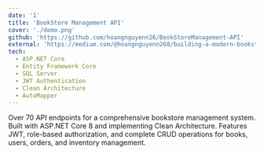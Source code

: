 ```yaml
---
date: '1'
title: 'BookStore Management API'
cover: './demo.png'
github: 'https://github.com/hoangnguyenn26/BookStoreManagement-API'
external: 'https://medium.com/@hoangnguyenn268/building-a-modern-bookstore-api-with-asp-net-core-a-deep-dive-into-architecture-and-features-4672aa61b342'
tech:
  - ASP.NET Core
  - Entity Framework Core
  - SQL Server
  - JWT Authentication
  - Clean Architecture
  - AutoMapper
---
```


Over 70 API endpoints for a comprehensive bookstore management system. Built with ASP.NET Core 8 and implementing Clean Architecture. Features JWT, role-based authorization, and complete CRUD operations for books, users, orders, and inventory management.
